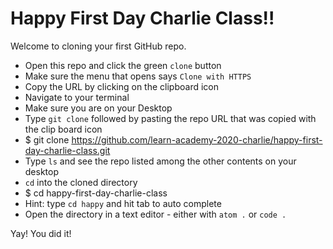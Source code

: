 # Happy First Day Charlie Class!!

Welcome to cloning your first GitHub repo.
- Open this repo and click the green `clone` button
- Make sure the menu that opens says `Clone with HTTPS`
- Copy the URL by clicking on the clipboard icon
- Navigate to your terminal
- Make sure you are on your Desktop
- Type `git clone` followed by pasting the repo URL that was copied with the clip board icon
- $ git clone https://github.com/learn-academy-2020-charlie/happy-first-day-charlie-class.git
- Type `ls` and see the repo listed among the other contents on your desktop
- `cd` into the cloned directory
- $ cd happy-first-day-charlie-class
- Hint: type `cd happy` and hit tab to auto complete
- Open the directory in a text editor - either with `atom .` or `code .`


Yay! You did it!
